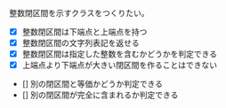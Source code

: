 整数閉区間を示すクラスをつくりたい。
<!-- 整数閉区間は下端点と上端点を持ち、整数閉区間の文字列表記を返せる（例: 下端点 3, 上端点 7 の整数閉区間の文字列表記は "[3,7]"）。 -->
<!-- 整数閉区間は指定した整数を含むかどうかを判定できる。 -->



- [x] 整数閉区間は下端点と上端点を持つ
- [x] 整数閉区間の文字列表記を返せる
- [x] 整数閉区間は指定した整数を含むかどうかを判定できる
- [x] 上端点より下端点が大きい閉区間を作ることはできない
- [] 別の閉区間と等価かどうか判定できる
- [] 別の閉区間が完全に含まれるか判定できる